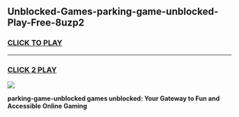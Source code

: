 
## Unblocked-Games-parking-game-unblocked-Play-Free-8uzp2
<h3>
<a href="https://premium76.site?title=parking-game-unblocked&ref=18A1">CLICK TO PLAY</a></h3>
<hr>

<h3>
<a href="https://premium76.site?title=parking-game-unblocked&ref=18A1">CLICK 2 PLAY</a>
  
</h3>

<a href="https://premium76.site?title=parking-game-unblocked&ref=18A1"><img src="https://clearcache.store/games.png"></a>


**parking-game-unblocked games unblocked: Your Gateway to Fun and Accessible Online Gaming**
